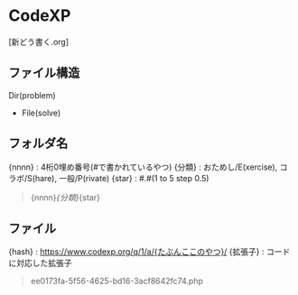 # CodeXP
[新どう書く.org]

## ファイル構造
Dir(problem)
+ File(solve)

## フォルダ名
{nnnn} : 4桁0埋め番号(#で書かれているやつ)
{分類} : おためし/E(xercise), コラボ/S(hare), 一般/P(rivate)
{star} : #.#(1 to 5 step 0.5)

> {nnnn}_{分類}_{star}

## ファイル
{hash} : https://www.codexp.org/q/1/a/{たぶんここのやつ}/
{拡張子} : コードに対応した拡張子

> ee0173fa-5f56-4625-bd16-3acf8642fc74.php
